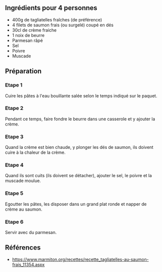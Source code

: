 ## Ingrédients pour 4 personnes

- 400g de tagliatelles fraîches (de préférence)
- 4 filets de saumon frais (ou surgelé) coupé en dés
- 30cl de crème fraiche
- 1 noix de beurre
- Parmesan râpé
- Sel
- Poivre
- Muscade

## Préparation

### Etape 1

Cuire les pâtes à l'eau bouillante salée selon le temps indiqué sur le paquet.

### Etape 2

Pendant ce temps, faire fondre le beurre dans une casserole et y ajouter la crème.

### Etape 3

Quand la crème est bien chaude, y plonger les dés de saumon, ils doivent cuire à la chaleur de la crème.

### Etape 4

Quand ils sont cuits (ils doivent se détacher), ajouter le sel, le poivre et la muscade moulue.

### Etape 5

Egoutter les pâtes, les disposer dans un grand plat ronde et napper de crème au saumon.

### Etape 6

Servir avec du parmesan.

## Références

- <https://www.marmiton.org/recettes/recette_tagliatelles-au-saumon-frais_11354.aspx>
